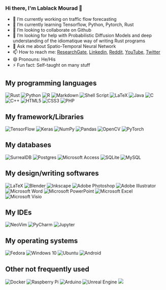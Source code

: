 ### Hi there, I'm Lablack Mourad 👋

- 🔭 I’m currently working on traffic flow forecasting
- 🌱 I’m currently learning Tensorflow, Python, Pytorch, Rust
- 👯 I’m looking to collaborate on Github
- 🤔 I’m looking for help with Probabilistic Diffusion Models and deep understanding of the idiomatique way of writing Rust programs
- 💬 Ask me about Spatio-Temporal Neural Network
- 📫 How to reach me: [ResearchGate](https://www.researchgate.net/profile/Mourad-Lablack), [Linkedin](https://www.linkedin.com/in/mouradost/), [Reddit](https://www.reddit.com/user/Mouradost), [YouTube](https://www.youtube.com/channel/UCfy4kfBNPhFTJb6AIirukhg), [Twitter](https://twitter.com/Mouradost)
- 😄 Pronouns: He/His
- ⚡ Fun fact: Self-taught on many stuff


## My programming languages
<div style="width=100%">
  <img alt="Rust" src="https://img.shields.io/badge/rust-%23FF6F00.svg?&style=for-the-badge&logo=rust&logoColor=white"/>
  <img alt="Python" src="https://img.shields.io/badge/python-%2314354C.svg?&style=for-the-badge&logo=python&logoColor=white"/>
  <img alt="R" src="https://img.shields.io/badge/r-%23276DC3.svg?&style=for-the-badge&logo=r&logoColor=white"/>
  <img alt="Markdown" src="https://img.shields.io/badge/markdown-%23000000.svg?&style=for-the-badge&logo=markdown&logoColor=white"/>
  <img alt="Shell Script" src="https://img.shields.io/badge/shell_script-%23121011.svg?&style=for-the-badge&logo=gnu-bash&logoColor=white"/>
  <img alt="LaTeX" src="https://img.shields.io/badge/latex-%23008080.svg?&style=for-the-badge&logo=latex&logoColor=white"/>
  <img alt="Java" src="https://img.shields.io/badge/java-%23ED8B00.svg?&style=for-the-badge&logo=java&logoColor=white"/>
  <img alt="C" src="https://img.shields.io/badge/c-%2300599C.svg?&style=for-the-badge&logo=c&logoColor=white"/>
  <img alt="C++" src="https://img.shields.io/badge/c++-%2300599C.svg?&style=for-the-badge&logo=c%2B%2B&ogoColor=white"/>
  <img alt="HTML5" src="https://img.shields.io/badge/html5-%23E34F26.svg?&style=for-the-badge&logo=html5&logoColor=white"/>
  <img alt="CSS3" src="https://img.shields.io/badge/css3-%231572B6.svg?&style=for-the-badge&logo=css3&logoColor=white"/>
  <img alt="PHP" src="https://img.shields.io/badge/php-%23777BB4.svg?&style=for-the-badge&logo=php&logoColor=white"/>
</div>

## My framework/Libraries
<div style="width=100%">
  <img alt="TensorFlow" src="https://img.shields.io/badge/TensorFlow-%23FF6F00.svg?&style=for-the-badge&logo=TensorFlow&logoColor=white" />
  <img alt="Keras" src="https://img.shields.io/badge/Keras-%23D00000.svg?&style=for-the-badge&logo=Keras&logoColor=white"/>
  <img alt="NumPy" src="https://img.shields.io/badge/numpy-%23013243.svg?&style=for-the-badge&logo=numpy&logoColor=white" />
  <img alt="Pandas" src="https://img.shields.io/badge/pandas-%23150458.svg?&style=for-the-badge&logo=pandas&logoColor=white" />
  <img alt="OpenCV" src="https://img.shields.io/badge/opencv-%23white.svg?&style=for-the-badge&logo=opencv&logoColor=white"/>
  <img alt="PyTorch" src="https://img.shields.io/badge/PyTorch-%23EE4C2C.svg?&style=for-the-badge&logo=PyTorch&logoColor=white" />
</div>

## My databases
<div style="width=100%">
  <img alt="SurrealDB" src="https://img.shields.io/badge/SurrealDB-FF00A0?style=for-the-badge&logo=surrealdb&logoColor=white" />
  <img alt="Postgres" src="https://img.shields.io/badge/Postgres-4169E1?style=for-the-badge&logo=postgresql&logoColor=white" />
  <img alt="Microsoft Access" src="https://img.shields.io/badge/Microsoft_Access-A4373A?style=for-the-badge&logo=microsoft-access&logoColor=white" />
  <img alt="SQLite" src ="https://img.shields.io/badge/sqlite-%2307405e.svg?&style=for-the-badge&logo=sqlite&logoColor=white"/>
  <img alt="MySQL" src="https://img.shields.io/badge/mysql-%2300f.svg?&style=for-the-badge&logo=mysql&logoColor=white"/>
</div>


## My design/writing softwares
<div style="width=100%">
  <img alt="LaTeX" src="https://img.shields.io/badge/latex-%23008080.svg?&style=for-the-badge&logo=latex&logoColor=white"/> 
  <img alt="Blender" src="https://img.shields.io/badge/blender-%23F5792A.svg?&style=for-the-badge&logo=blender&logoColor=white"/> 
  <img alt="Inkscape" src="https://img.shields.io/badge/inkscape-000000.svg?&style=for-the-badge&logo=inkscape&logoColor=white"/> 
  <img alt="Adobe Photoshop" src="https://img.shields.io/badge/adobephotoshop-%2331A8FF.svg?&style=for-the-badge&logo=adobephotoshop&logoColor=white"/> 
  <img alt="Adobe Illustrator" src="https://img.shields.io/badge/adobeillustrator-%23FF9A00.svg?&style=for-the-badge&logo=adobeillustrator&logoColor=white"/> 
 <img alt="Microsoft Word" src="https://img.shields.io/badge/Microsoft_Word-2B579A?style=for-the-badge&logo=microsoft-word&logoColor=white" /> 
  <img alt="Microsoft PowerPoint" src="https://img.shields.io/badge/Microsoft_PowerPoint-B7472A?style=for-the-badge&logo=microsoft-powerpoint&logoColor=white" /> <img alt="Microsoft Excel" src="https://img.shields.io/badge/Microsoft_Excel-217346?style=for-the-badge&logo=microsoft-excel&logoColor=white" /> 
  <img alt="Microsoft Visio" src="https://img.shields.io/badge/Microsoft_Visio-3955A3?style=for-the-badge&logo=microsoft-visio&logoColor=white" />
</div>

## My IDEs
<div style="width=100%">
  <img alt="NeoVim" src="https://img.shields.io/badge/neovim-57A143.svg?&style=for-the-badge&logo=neovim&logoColor=white"/>
  <img alt="PyCharm" src="https://img.shields.io/badge/PyCharm-000000.svg?&style=for-the-badge&logo=PyCharm&logoColor=white"/>
  <img alt="Jupyter" src="https://img.shields.io/badge/Jupyter-%23F37626.svg?&style=for-the-badge&logo=Jupyter&logoColor=white" />
</div>

## My operating systems
<div style="width=100%">
  <img alt="Fedora" src="https://img.shields.io/badge/Fedora-51A2DA?style=for-the-badge&logo=fedora&logoColor=white" />
  <img alt="Windows 10" src="https://img.shields.io/badge/Windows-0078D6?style=for-the-badge&logo=windows&logoColor=white" />
  <img alt="Ubuntu" src="https://img.shields.io/badge/Ubuntu-E95420?style=for-the-badge&logo=ubuntu&logoColor=white" />
  <img alt="Android" src="https://img.shields.io/badge/Android-3DDC84?style=for-the-badge&logo=android&logoColor=white" />
</div>

## Other not frequently used
<div style="width=100%">
  <img alt="Docker" src="https://img.shields.io/badge/docker-%230db7ed.svg?&style=for-the-badge&logo=docker&logoColor=white"/>
  <img alt="Raspberry Pi" src="https://img.shields.io/badge/-RaspberryPi-C51A4A?style=for-the-badge&logo=Raspberry-Pi" />
  <img alt="Arduino" src="https://img.shields.io/badge/-Arduino-00979D?style=for-the-badge&logo=Arduino&logoColor=white"/>
  <img alt="Unreal Engine" src="https://img.shields.io/badge/unrealengine-%23313131.svg?&style=for-the-badge&logo=unrealengine&logoColor=white"/>
  <img src="https://github-readme-stats.vercel.app/api?username=mouradost&&show_icons=true&title_color=ffffff&icon_color=bb2acf&text_color=daf7dc&bg_color=151515">
</div>
